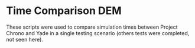# Time Comparison DEM
These scripts were used to compare simulation times between Project Chrono and Yade in a single testing scenario (others tests were completed, not seen here).
